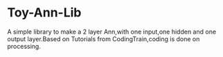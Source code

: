 # Toy-Ann-Lib
A simple library to make a 2 layer Ann,with one input,one hidden and one output layer.Based on Tutorials from CodingTrain,coding is done on processing.
